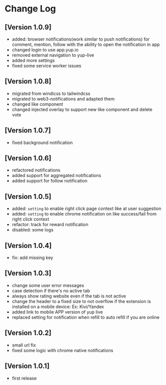 # Change Log

## [Version 1.0.9]

- added: browser notifications(work similar to push notifications) for comment, mention, follow with the ability to open the notification in app
- changed login to use app.yup.io
- removed external navigation to yup-live
- added more settings
- fixed some service worker issues

## [Version 1.0.8]

- migrated from windicss to tailwindcss
- migrated to web3-notifications and adapted them
- changed like component
- changed injected overlay to support new like component and delete vote
  
## [Version 1.0.7]

- fixed background notification
  
## [Version 1.0.6]

- refactored notifications
- added support for aggregated notifications
- added support for follow notification

## [Version 1.0.5]

- added: `setting` to enable right click page context like at user suggestion
- added: `setting` to enable chrome notification on like success/fail from right click context
- refactor: track for reward notification
- disabled: some logs

## [Version 1.0.4]

- fix: add missing key
  
## [Version 1.0.3]

- change some user error messages
- case detection if there's no active tab
- always show rating website even if the tab is not active
- change the header to a fixed size to not overflow if the extension is installed on a mobile device: Ex: Kivi/Yandex
- added link to mobile APP version of yup live
- replaced setting for notification when refill to auto refill if you are online

## [Version 1.0.2]

- small url fix
- fixed some logic with chrome native notifications

## [Version 1.0.1]

- first release
  